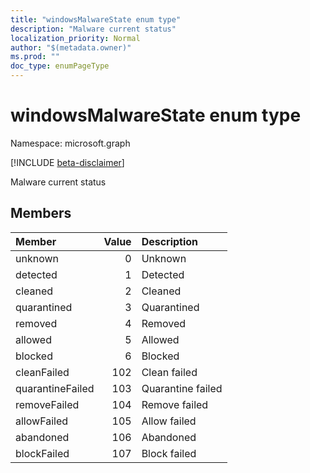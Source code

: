 ```yaml
---
title: "windowsMalwareState enum type"
description: "Malware current status"
localization_priority: Normal
author: "$(metadata.owner)"
ms.prod: ""
doc_type: enumPageType
---
```


# windowsMalwareState enum type

Namespace: microsoft.graph

[!INCLUDE [beta-disclaimer](../../includes/beta-disclaimer.md)]

Malware current status

## Members

| Member           | Value | Description       |
| :--------------- | ----: | :---------------- |
| unknown          | 0     | Unknown           |
| detected         | 1     | Detected          |
| cleaned          | 2     | Cleaned           |
| quarantined      | 3     | Quarantined       |
| removed          | 4     | Removed           |
| allowed          | 5     | Allowed           |
| blocked          | 6     | Blocked           |
| cleanFailed      | 102   | Clean failed      |
| quarantineFailed | 103   | Quarantine failed |
| removeFailed     | 104   | Remove failed     |
| allowFailed      | 105   | Allow failed      |
| abandoned        | 106   | Abandoned         |
| blockFailed      | 107   | Block failed      |